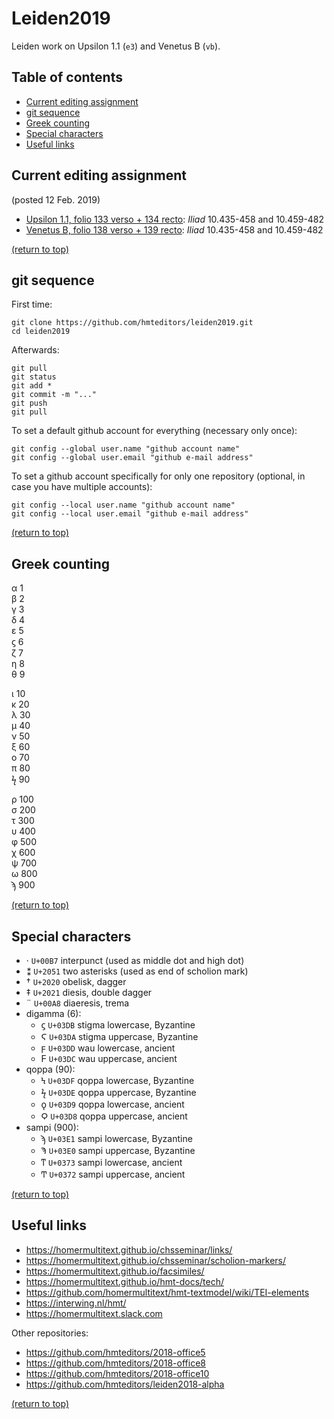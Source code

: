 # Leiden2019

Leiden work on Upsilon 1.1 (`e3`) and Venetus B (`vb`).

## Table of contents
* [Current editing assignment](https://github.com/hmteditors/leiden2019#current-editing-assignment)
* [git sequence](https://github.com/hmteditors/leiden2019#git-sequence)
* [Greek counting](https://github.com/hmteditors/leiden2019#greek-counting)
* [Special characters](https://github.com/hmteditors/leiden2019#special-characters)
* [Useful links](https://github.com/hmteditors/leiden2019#useful-links)

## Current editing assignment
(posted 12 Feb. 2019)

* [Upsilon 1.1, folio 133 verso + 134 recto](http://www.homermultitext.org/ict2/?urn=urn:cite2:hmt:e3bifolio.v1:E3_133v_134r): *Iliad* 10.435-458 and 10.459-482
* [Venetus B, folio 138 verso + 139 recto](http://www.homermultitext.org/ict2/?urn=urn:cite2:hmt:vbbifolio.v1:vb_138v_139r): *Iliad* 10.435-458 and 10.459-482

[(return to top)](https://github.com/hmteditors/leiden2019#leiden2019)

## git sequence
First time:
```
git clone https://github.com/hmteditors/leiden2019.git
cd leiden2019
```

Afterwards:
```
git pull
git status
git add *
git commit -m "..."
git push
git pull
```

To set a default github account for everything (necessary only once):
```
git config --global user.name "github account name"
git config --global user.email "github e-mail address"
```

To set a github account specifically for only one repository (optional, in case you have multiple accounts):
```
git config --local user.name "github account name"
git config --local user.email "github e-mail address"
```

[(return to top)](https://github.com/hmteditors/leiden2019#leiden2019)

## Greek counting
α 1 \
β 2 \
γ 3 \
δ 4 \
ε 5 \
ϛ 6 \
ζ 7 \
η 8 \
θ 9

ι 10 \
κ 20 \
λ 30 \
μ 40 \
ν 50 \
ξ 60 \
ο 70 \
π 80 \
ϟ 90

ρ 100 \
σ 200 \
τ 300 \
υ 400 \
φ 500 \
χ 600 \
ψ 700 \
ω 800 \
ϡ 900

[(return to top)](https://github.com/hmteditors/leiden2019#leiden2019)

## Special characters
* · `U+00B7` interpunct (used as middle dot and high dot)
* ⁑ `U+2051` two asterisks (used as end of scholion mark)
* † `U+2020` obelisk, dagger
* ‡ `U+2021` diesis, double dagger
* ¨ `U+00A8` diaeresis, trema
* digamma (6):
  * ϛ `U+03DB` stigma lowercase, Byzantine
  * Ϛ `U+03DA` stigma uppercase, Byzantine
  * ϝ `U+03DD` wau lowercase, ancient
  * Ϝ `U+03DC` wau uppercase, ancient
* qoppa (90):
  * Ϟ `U+03DF` qoppa lowercase, Byzantine
  * ϟ `U+03DE` qoppa uppercase, Byzantine
  * ϙ `U+03D9` qoppa lowercase, ancient
  * Ϙ `U+03D8` qoppa uppercase, ancient
* sampi (900):
  * ϡ `U+03E1` sampi lowercase, Byzantine
  * Ϡ `U+03E0` sampi uppercase, Byzantine
  * ͳ `U+0373` sampi lowercase, ancient
  * Ͳ `U+0372` sampi uppercase, ancient

[(return to top)](https://github.com/hmteditors/leiden2019#leiden2019)

## Useful links 
* https://homermultitext.github.io/chsseminar/links/
* https://homermultitext.github.io/chsseminar/scholion-markers/
* https://homermultitext.github.io/facsimiles/
* https://homermultitext.github.io/hmt-docs/tech/
* https://github.com/homermultitext/hmt-textmodel/wiki/TEI-elements
* https://interwing.nl/hmt/
* https://homermultitext.slack.com

Other repositories:
* https://github.com/hmteditors/2018-office5
* https://github.com/hmteditors/2018-office8
* https://github.com/hmteditors/2018-office10
* https://github.com/hmteditors/leiden2018-alpha

[(return to top)](https://github.com/hmteditors/leiden2019#leiden2019)

